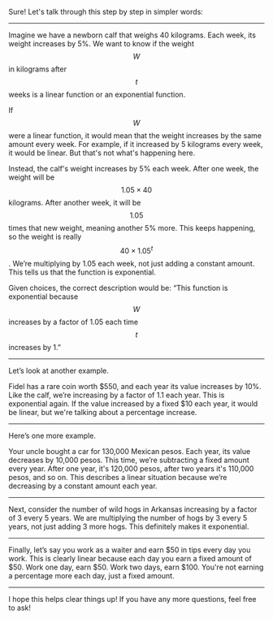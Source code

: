 Sure! Let's talk through this step by step in simpler words:

---

Imagine we have a newborn calf that weighs 40 kilograms. Each week, its weight increases by 5%. We want to know if the weight $$W$$ in kilograms after $$t$$ weeks is a linear function or an exponential function. 

If $$W$$ were a linear function, it would mean that the weight increases by the same amount every week. For example, if it increased by 5 kilograms every week, it would be linear. But that's not what's happening here.

Instead, the calf's weight increases by 5% each week. After one week, the weight will be $$1.05 \times 40$$ kilograms. After another week, it will be $$1.05$$ times that new weight, meaning another 5% more. This keeps happening, so the weight is really $$40 \times 1.05^t$$. We’re multiplying by 1.05 each week, not just adding a constant amount. This tells us that the function is exponential. 

Given choices, the correct description would be: “This function is exponential because $$W$$ increases by a factor of 1.05 each time $$t$$ increases by 1.”

---

Let’s look at another example.

Fidel has a rare coin worth $550, and each year its value increases by 10%. Like the calf, we’re increasing by a factor of 1.1 each year. This is exponential again. If the value increased by a fixed $10 each year, it would be linear, but we're talking about a percentage increase.

---

Here’s one more example.

Your uncle bought a car for 130,000 Mexican pesos. Each year, its value decreases by 10,000 pesos. This time, we’re subtracting a fixed amount every year. After one year, it's 120,000 pesos, after two years it's 110,000 pesos, and so on. This describes a linear situation because we’re decreasing by a constant amount each year.

---

Next, consider the number of wild hogs in Arkansas increasing by a factor of 3 every 5 years. We are multiplying the number of hogs by 3 every 5 years, not just adding 3 more hogs. This definitely makes it exponential.

---

Finally, let’s say you work as a waiter and earn $50 in tips every day you work. This is clearly linear because each day you earn a fixed amount of $50. Work one day, earn $50. Work two days, earn $100. You're not earning a percentage more each day, just a fixed amount.

---

I hope this helps clear things up! If you have any more questions, feel free to ask!